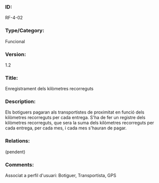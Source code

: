 ### ID:
RF-4-02
### Type/Category:
Funcional
### Version:
1.2
### Title:
Enregistrament dels kilòmetres recorreguts
### Description:
Els botiguers pagaran als transportistes de proximitat en funció dels kilòmetres recorreguts per cada entrega. S'ha de fer un registre dels kilòmetres recorreguts, que sera la suma dels kilòmetres recorreguts per cada entrega, per cada mes, i cada mes s'hauran de pagar.
### Relations:
(pendent)
### Comments:
Associat a perfil d'usuari: Botiguer, Transportista, GPS
